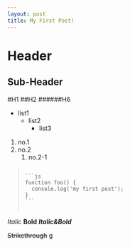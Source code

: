 ```yaml
---
layout: post
title: My First Post!
---
```


Header
===

Sub-Header
---

#H1
##H2
######H6

* list1
	* list2
		* list3

1. no.1
2. no.2
	1. no.2-1


><pre>
><code>
>```js
>function foo() {
>	console.log('my first post');
>}
>```
></code>
></pre>

*Italic*
**Bold**
***Italic&Bold***

~~Strikethrough~~
g